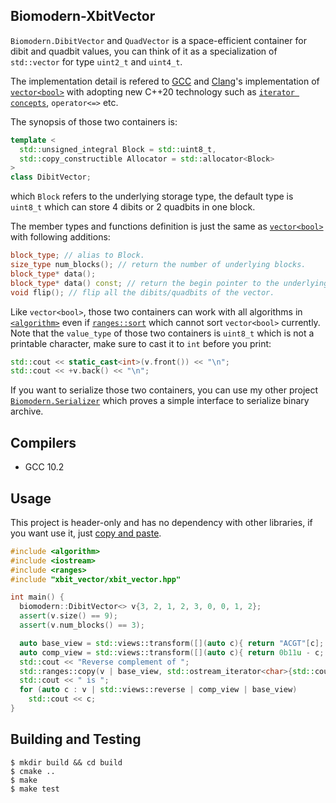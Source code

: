 ## Biomodern-XbitVector
`Biomodern.DibitVector` and `QuadVector` is a space-efficient container for dibit and quadbit values, you can think of it as a specialization of `std::vector` for type `uint2_t` and `uint4_t`.

The implementation detail is refered to [GCC][GCC] and [Clang][Clang]'s implementation of [`vector<bool>`][vector_of_bool] with adopting new C++20 technology such as [`iterator concepts`][iterator_concept], `operator<=>` etc.
  
The synopsis of those two containers is:
```cpp
template <
  std::unsigned_integral Block = std::uint8_t,
  std::copy_constructible Allocator = std::allocator<Block> 
>
class DibitVector;
```
which `Block` refers to the underlying storage type, the default type is `uint8_t` which can store 4 dibits or 2 quadbits in one block. 

The member types and functions definition is just the same as [`vector<bool>`][vector_of_bool] with following additions:
```cpp
block_type; // alias to Block.
size_type num_blocks(); // return the number of underlying blocks.
block_type* data();
block_type* data() const; // return the begin pointer to the underlying blocks.
void flip(); // flip all the dibits/quadbits of the vector.
```
Like `vector<bool>`, those two containers can work with all algorithms in [`<algorithm>`][algorithm] even if [`ranges::sort`][ranges_sort] which cannot sort `vector<bool>` currently. Note that the `value_type` of those two containers is `uint8_t` which is not a printable character, make sure to cast it to `int` before you print:
```cpp
std::cout << static_cast<int>(v.front()) << "\n";
std::cout << +v.back() << "\n";
```
If you want to serialize those two containers, you can use my other project [`Biomodern.Serializer`][Biomodern.Serializer] which proves a simple interface to serialize binary archive.

## Compilers
- GCC 10.2

## Usage
This project is header-only and has no dependency with other libraries, if you want use it, just [copy and paste][godbolt].
```cpp
#include <algorithm>
#include <iostream>
#include <ranges>
#include "xbit_vector/xbit_vector.hpp"

int main() {
  biomodern::DibitVector<> v{3, 2, 1, 2, 3, 0, 0, 1, 2};
  assert(v.size() == 9);
  assert(v.num_blocks() == 3);

  auto base_view = std::views::transform([](auto c){ return "ACGT"[c]; });
  auto comp_view = std::views::transform([](auto c){ return 0b11u - c; });
  std::cout << "Reverse complement of ";
  std::ranges::copy(v | base_view, std::ostream_iterator<char>{std::cout, ""});
  std::cout << " is ";
  for (auto c : v | std::views::reverse | comp_view | base_view)
    std::cout << c;
}
```

## Building and Testing
```
$ mkdir build && cd build
$ cmake ..
$ make
$ make test
```
[GCC]: https://github.com/gcc-mirror/gcc/blob/master/libstdc%2B%2B-v3/include/bits/stl_bvector.h
[Clang]: https://github.com/llvm-mirror/libcxx/blob/master/include/__bit_reference
[vector_of_bool]: https://en.cppreference.com/w/cpp/container/vector_bool
[iterator_concept]: https://en.cppreference.com/w/cpp/iterator
[algorithm]: https://en.cppreference.com/w/cpp/algorithm
[ranges_sort]: https://godbolt.org/z/xb1195
[Biomodern.Serializer]: https://github.com/hewillk/serializer
[godbolt]: https://godbolt.org/z/YM5P61
